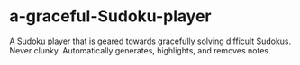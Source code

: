 # a-graceful-Sudoku-player
A Sudoku player that is geared towards gracefully solving difficult Sudokus. Never clunky. Automatically generates, highlights, and removes notes.
